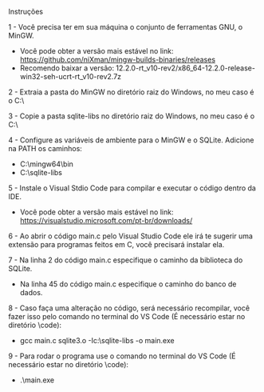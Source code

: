 Instruções

1 - Você precisa ter em sua máquina o conjunto de ferramentas GNU, o MinGW.
- Você pode obter a versão mais estável no link: https://github.com/niXman/mingw-builds-binaries/releases
- Recomendo baixar a versão: 12.2.0-rt_v10-rev2/x86_64-12.2.0-release-win32-seh-ucrt-rt_v10-rev2.7z

2 - Extraia a pasta do MinGW no diretório raiz do Windows, no meu caso é o C:\

3 - Copie a pasta sqlite-libs no diretório raiz do Windows, no meu caso é o C:\

4 - Configure as variáveis de ambiente para o MinGW e o SQLite.
Adicione na PATH os caminhos:
- C:\mingw64\bin
- C:\sqlite-libs

5 - Instale o Visual Stdio Code para compilar e executar o código dentro da IDE.
- Você pode obter a versão mais estável no link: https://visualstudio.microsoft.com/pt-br/downloads/

6 - Ao abrir o código main.c pelo Visual Studio Code ele irá te sugerir uma extensão para programas feitos em C, você precisará instalar ela.

7 - Na linha 2 do código main.c especifique o caminho da biblioteca do SQLite.
  - Na linha 45 do código main.c especifique o caminho do banco de dados.

8 - Caso faça uma alteração no código, será necessário recompilar, você fazer isso pelo comando no terminal do VS Code (É necessário estar no diretório \code):
- gcc main.c sqlite3.o -Ic:\sqlite-libs -o main.exe

9 - Para rodar o programa use o comando no terminal do VS Code (É necessário estar no diretório \code):
- .\main.exe
